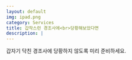 ```yaml
---
layout: default
img: ipad.png
category: Services
title: 갑작스런 경조사에<br>당황해보았다면
description: |
---
```

갑자기 닥친 경조사에
당황하지 않도록 미리 준비하세요.
